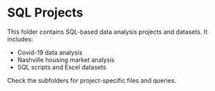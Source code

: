 # SQL Projects

This folder contains SQL-based data analysis projects and datasets. It includes:
- Covid-19 data analysis
- Nashville housing market analysis
- SQL scripts and Excel datasets

Check the subfolders for project-specific files and queries.